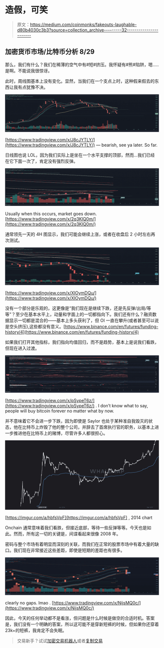 # 造假，可笑

> 原文：<https://medium.com/coinmonks/fakeouts-laughable-d80b4030c3b3?source=collection_archive---------32----------------------->

## 加密货币市场/比特币分析 8/29

那么，我们有什么？我们在稀薄的空气中有#短#挤压。我怀疑有#熊#陷阱，嗯…..是啊。不能说我很惊讶。

此时，周线图基本上没有变化。显然，当我们在一个支点上时，这种假来假去的东西让我有点犹豫不决。

![](img/3d4363047845fb6e810715bbc25b8ad8.png)

[https://www.tradingview.com/x/J8cJYTLY/](https://www.tradingview.com/x/J8cJYTLY/) — bearish, see ya later. So far.

日线图也说 LOL，因为我们实际上是坐在一个水平支撑的顶部，然而…我们已经在它下面一次了，肯定没有强烈反弹。

![](img/eeaa2ed15a216527eab250509e51d16a.png)

Usually when this occurs, market goes down. [https://www.tradingview.com/x/2q3KlQ0m/](https://www.tradingview.com/x/2q3KlQ0m/)

通常领先一天的 4H 图显示，我们可能会继续上涨，或者在收盘后 2 小时左右再次测试。

![](img/b7e9cc9258cafdefdf0cf923dd1a17d2.png)

[https://www.tradingview.com/x/XlOymDQu/](https://www.tradingview.com/x/XlOymDQu/)

没有一个部分是乐观的，这更像是“我们现在是继续下跌，还是先反弹/出局/等等”？至少在基本水平上，动量和字面上的一切都指向下。我们还有什么？融资数据显示一切都是混合的——基本上多头获利了，但 OI 一直在攀升(或者甚至可以说是空头挤压),这些都没有意义。[https://www.binance.com/en/futures/funding-history/4](https://www.binance.com/en/futures/funding-history/4)

如果我们打开其他指标，我们指向均值回归，而不是趋势，基本上是说我们看跌，但现在进入过渡。

![](img/1fccd9fb6f2f088f9c176a9b6e3753de.png)

[https://www.tradingview.com/x/pSypeT6z/](https://www.tradingview.com/x/pSypeT6z/) . I don’t know what to say, people will buy bitcoin forever no matter what by now.

并不意味着它不会进一步下跌，因为即使是 Saylor 也处于某种准自我毁灭的状态，他在比特币上炸毁了他的整个公司，并辞去了首席执行官的职务，以基本上进一步推进他在比特币上的赌博，尽管许多人都很担心。

![](img/63dbc6af29967134f157c1da8bc602a4.png)

[https://imgur.com/a/hbfsVpF](https://imgur.com/a/hbfsVpF) , 2014 chart

Onchain 通常意味着我们看跌，但接近底部，等待一些反弹等等。今天也是如此。然而，所有这一切的关键是，间谍看起来很像 2008 年。

密码与整个市场有着明显而深刻的关联，而我们在正常的股票市场中有着大量的缺口。我们现在非常接近这些差距，即使是短期的差距也有很多。

![](img/787d7218307dbe53fa1db6948f95ffd4.png)

clearly no gaps. lmao . [https://www.tradingview.com/x/NijsMQ0c/](https://www.tradingview.com/x/NijsMQ0c/)

因此，今天的任何举动都不是看涨，但问题是什么时候是做空的合适时机。答案是，我们没有一个明确的答案，所以这可能不是穿新短裤的时候，但如果你还穿着 23k+的短裤，我肯定不会失眠。

> 交易新手？试试[加密交易机器人](/coinmonks/crypto-trading-bot-c2ffce8acb2a)或者[复制交易](/coinmonks/top-10-crypto-copy-trading-platforms-for-beginners-d0c37c7d698c)